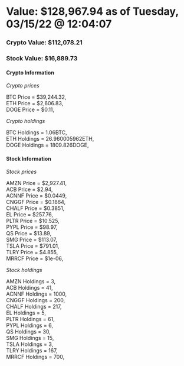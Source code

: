 # Value: $128,967.94 as of Tuesday, 03/15/22 @ 12:04:07 

### Crypto Value: $112,078.21

### Stock Value: $16,889.73

#### Crypto Information 
*Crypto prices* 

BTC Price = $39,244.32,  
ETH Price = $2,606.83,  
DOGE Price = $0.11,  


*Crypto holdings* 

BTC Holdings = 1.06BTC,  
ETH Holdings = 26.960005962ETH,  
DOGE Holdings = 1809.826DOGE,  


#### Stock Information 

*Stock prices* 

AMZN Price = $2,927.41,  
ACB Price = $2.94,  
ACNNF Price = $0.0449,  
CNGGF Price = $0.1864,  
CHALF Price = $0.3851,  
EL Price = $257.76,  
PLTR Price = $10.525,  
PYPL Price = $98.97,  
QS Price = $13.89,  
SMG Price = $113.07,  
TSLA Price = $791.01,  
TLRY Price = $4.855,  
MRRCF Price = $1e-06,  


*Stock holdings* 

AMZN Holdings = 3,  
ACB Holdings = 41,  
ACNNF Holdings = 1000,  
CNGGF Holdings = 200,  
CHALF Holdings = 217,  
EL Holdings = 5,  
PLTR Holdings = 61,  
PYPL Holdings = 6,  
QS Holdings = 30,  
SMG Holdings = 15,  
TSLA Holdings = 3,  
TLRY Holdings = 167,  
MRRCF Holdings = 700,  


